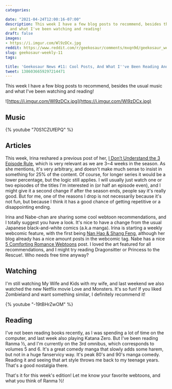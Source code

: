 ```yaml
---
categories:

date: "2021-04-24T12:00:16-07:00"
description: This week I have a few blog posts to recommend, besides the usual music
  and what I've been watching and reading!
draft: false
images:
- https://i.imgur.com/Wl9zDCx.jpg
reddit: https://www.reddit.com/r/geekosaur/comments/mxqn9d/geekosaur_weekly_11_cool_posts_and_what_ive_been/
slug: geekosaur-weekly-11
tags:

title: 'Geekosaur News #11: Cool Posts, And What I''ve Been Reading And Watching!'
tweet: 1386036659297214471
---
```


This week I have a few blog posts to recommend, besides the usual music and what I've been watching and reading!

![https://i.imgur.com/Wl9zDCx.jpg](https://i.imgur.com/Wl9zDCx.jpg)

<!--more-->

## Music

{% youtube "70S1CZUfEPQ" %}

## Articles

This week, Irina reshared a previous post of her, [I Don’t Understand the 3 Episode Rule](https://drunkenanimeblog.com/2018/11/24/i-dont-understand-the-3-episode-rule/), which is very relevant as we are 3~4 weeks in the season. As she mentions, it's very arbitrary, and doesn't make much sense to insist in something for 25% of the content. Of course, for longer series it would be a lower percentage, but the logic still applies. I will usually just watch one or two episodes of the titles I'm interested in (or half an episode even), and I might give it a second change if after the season ends, people say it's really good. But for me, one of the reasons I drop is not necessarily because it's not fun, but because I think it has a good chance of getting repetitive or a disappointing ending.

Irina and Nabe-chan are sharing some cool webtoon recommendations, and I totally suggest you have a look. It's nice to have a change from the usual Japanese black-and-white comics (a.k.a manga). Irina is starting a weekly webcomic feature, with the first being [Nan Hao & Shang Feng](https://drunkenanimeblog.com/2021/04/19/nan-hao-shang-feng-webcomic-recommendation/), although her blog already has a nice amount posts in the webcomic tag. Nabe has a nice [5 Comforting Romance Webtoons](https://geeknabe.com/blog/5-comforting-romance-webtoons-recommendation/) post. I loved the art featured for all recommendations, and I might try reading Dragonsitter or Princess to the Rescue!. Who needs free time anyway?

## Watching

I'm still watching My Wife and Kids with my wife, and last weekend we also watched the new Netflix movie Love and Monsters. It's so fun! If you liked Zombieland and want something similar, I definitely recommend it!

{% youtube "-19tBHrZwOM" %}

## Reading

I've not been reading books recently, as I was spending a lot of time on the computer, and last week also playing Katana Zero. But I've been reading Ranma ½, and I'm currently on the 3rd omnibus, which corresponds to volumes 5 and 6. It's a great comedy manga that slowly adds some harem, but not in a huge fanservicy way. It's peak 80's and 90's manga comedy. Reading it and seeing that art style throws me back to my teenage years. That's a good nostalgia there.

 <!-- tweet 1384753220061319168" %} -->

That's it for this week's edition! Let me know your favorite webtoons, and what you think of Ranma ½!